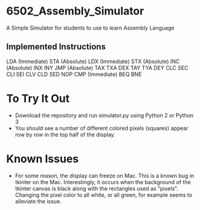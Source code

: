 # 6502_Assembly_Simulator
A Simple Simulator for students to use to learn Assembly Language

## Implemented Instructions
LDA (Immediate)
STA (Absolute)
LDX (Immediate)
STX (Absolute)
INC (Absolute)
INX
INY
JMP (Absolute)
TAX
TXA
DEX
TAY
TYA
DEY
CLC
SEC
CLI
SEI
CLV
CLD
SED
NOP
CMP (Immediate)
BEQ
BNE


# To Try It Out
 - Download the repository and run simulator.py using Python 2 or Python 3
 - You should see a number of different colored pixels (squares) appear row by row in the top half of the display.

# Known Issues
 - For some reason, the display can freeze on Mac. This is a known bug in tkinter on the Mac. Interestingly, it occurs when the background of the tkinter canvas is black along with the rectangles used as "pixels". Changing the pixel color to all white, or all green, for example seems to alleviate the issue. 
